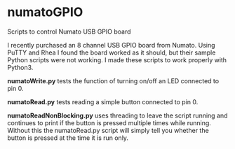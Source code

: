 # numatoGPIO
Scripts to control Numato USB GPIO board

I recently purchased an 8 channel USB GPIO board from Numato. Using PuTTY and Rhea I found the board worked as it should, but their sample Python scripts were not working. I made these scripts to work properly with Python3. 

**numatoWrite.py** tests the function of turning on/off an LED connected to pin 0.

**numatoRead.py** tests reading a simple button connected to pin 0. 

**numatoReadNonBlocking.py** uses threading to leave the script running and continues to print if the button is pressed multiple times while running. Without this the numatoRead.py script will simply tell you whether the button is pressed at the time it is run only. 
